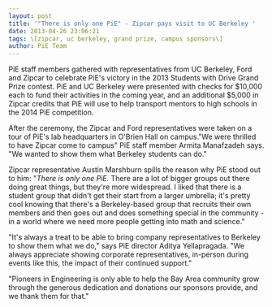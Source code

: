```yaml
---
layout: post
title: '"There is only one PiE" - Zipcar pays visit to UC Berkeley '
date: 2013-04-26 23:06:21
tags: \[zipcar, uc berkeley, grand prize, campus sponsors\]
author: PiE Team
---
```


PiE staff members gathered with representatives from UC Berkeley, Ford and Zipcar to celebrate PiE's victory in the 2013 Students with Drive Grand Prize contest. PiE and UC Berkeley were presented with checks for $10,000 each to fund their activities in the coming year, and an additional $5,000 in Zipcar credits that PiE will use to help transport mentors to high schools in the 2014 PiE competition.

After the ceremony, the Zipcar and Ford representatives were taken on a tour of PiE's lab headquarters in O'Brien Hall on campus."We were thrilled to have Zipcar come to campus" PiE staff member Armita Manafzadeh says. "We wanted to show them what Berkeley students can do."

Zipcar representative Austin Marshburn spills the reason why PiE stood out to him: "_There is only one PiE._ There are a lot of bigger groups out there doing great things, but they're more widespread. I liked that there is a student group that didn't get their start from a larger umbrella; it's pretty cool knowing that there's a Berkeley-based group that recruits their own members and then goes out and does something special in the community - in a world where we need more people getting into math and science."

"It's always a treat to be able to bring company representatives to Berkeley to show them what we do," says PiE director Aditya Yellapragada. "We always appreciate showing corporate representatives, in-person during events like this, the impact of their continued support."

"Pioneers in Engineering is only able to help the Bay Area community grow through the generous dedication and donations our sponsors provide, and we thank them for that."